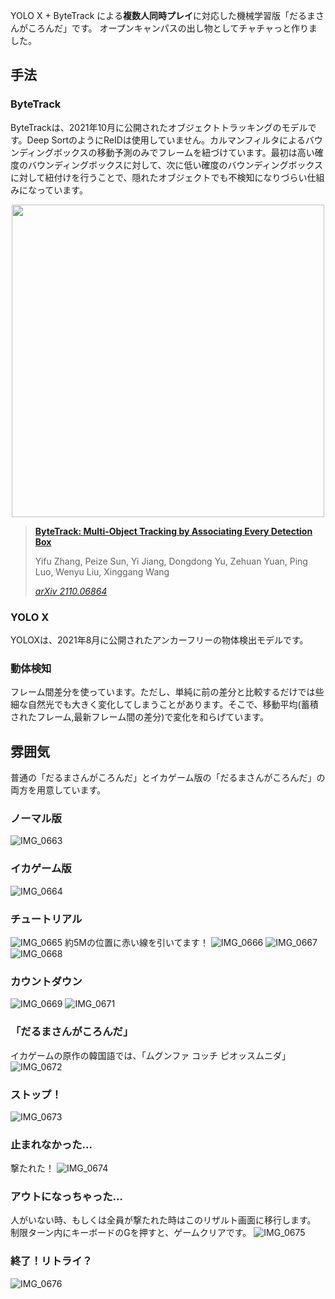 YOLO X + ByteTrack による**複数人同時プレイ**に対応した機械学習版「だるまさんがころんだ」です。
オープンキャンパスの出し物としてチャチャっと作りました。

## 手法

### ByteTrack

ByteTrackは、2021年10月に公開されたオブジェクトトラッキングのモデルです。Deep SortのようにReIDは使用していません。カルマンフィルタによるバウンディングボックスの移動予測のみでフレームを紐づけています。最初は高い確度のバウンディングボックスに対して、次に低い確度のバウンディングボックスに対して紐付けを行うことで、隠れたオブジェクトでも不検知になりづらい仕組みになっています。

<p align="center"><img src="assets/sota.png" width="500"/></p>

> [**ByteTrack: Multi-Object Tracking by Associating Every Detection Box**](https://arxiv.org/abs/2110.06864)
> 
> Yifu Zhang, Peize Sun, Yi Jiang, Dongdong Yu, Zehuan Yuan, Ping Luo, Wenyu Liu, Xinggang Wang
> 
> *[arXiv 2110.06864](https://arxiv.org/abs/2110.06864)*

### YOLO X

YOLOXは、2021年8月に公開されたアンカーフリーの物体検出モデルです。

### 動体検知

フレーム間差分を使っています。ただし、単純に前の差分と比較するだけでは些細な自然光でも大きく変化してしまうことがあります。そこで、移動平均(蓄積されたフレーム,最新フレーム間の差分)で変化を和らげています。

## 雰囲気

普通の「だるまさんがころんだ」とイカゲーム版の「だるまさんがころんだ」の両方を用意しています。

### ノーマル版
![IMG_0663](https://user-images.githubusercontent.com/33394165/153808593-d8490b3c-9183-42ca-959e-4aa0407ed9f8.png)
### イカゲーム版
![IMG_0664](https://user-images.githubusercontent.com/33394165/153808678-3c4cf008-b73a-4786-8a00-20942a5eaed9.png)

### チュートリアル
![IMG_0665](https://user-images.githubusercontent.com/33394165/153808695-4f3e3373-e801-4c86-9e7f-56f5dff3304b.png)
約5Mの位置に赤い線を引いてます！
![IMG_0666](https://user-images.githubusercontent.com/33394165/153808717-4b0a0062-97ff-4316-af08-55bb35ea54d2.png)
![IMG_0667](https://user-images.githubusercontent.com/33394165/153808738-6e4d9c69-ab75-4758-b38e-a80055d0a677.png)
![IMG_0668](https://user-images.githubusercontent.com/33394165/153808858-1dd6b532-c792-4490-bbcd-0da4aa8a8b76.png)
### カウントダウン
![IMG_0669](https://user-images.githubusercontent.com/33394165/153808890-78fdf278-6fea-4250-ab1c-7630d0b18690.png)
![IMG_0671](https://user-images.githubusercontent.com/33394165/153808920-42cfca9a-5098-4a4f-9ca8-d6d4211987a8.png)
### 「だるまさんがころんだ」
イカゲームの原作の韓国語では、「ムグンファ コッチ ピオッスムニダ」
![IMG_0672](https://user-images.githubusercontent.com/33394165/153808937-cec7e599-355c-4ecc-8562-b34ae0dd2778.png)
### ストップ！
![IMG_0673](https://user-images.githubusercontent.com/33394165/153808957-0fa3ae3d-0436-4358-bc5b-c9dab16f1ccb.png)
### 止まれなかった...
撃たれた！
![IMG_0674](https://user-images.githubusercontent.com/33394165/153808975-e2759999-e5df-4f6f-b7a6-46bff1908d23.png)
### アウトになっちゃった...
人がいない時、もしくは全員が撃たれた時はこのリザルト画面に移行します。
制限ターン内にキーボードのGを押すと、ゲームクリアです。
![IMG_0675](https://user-images.githubusercontent.com/33394165/153808996-32842dd0-dbee-421d-90d0-b11ab1d1413b.png)

### 終了！リトライ？
![IMG_0676](https://user-images.githubusercontent.com/33394165/153809018-3bbda634-775f-4a6b-bdab-c81140472e57.png)
